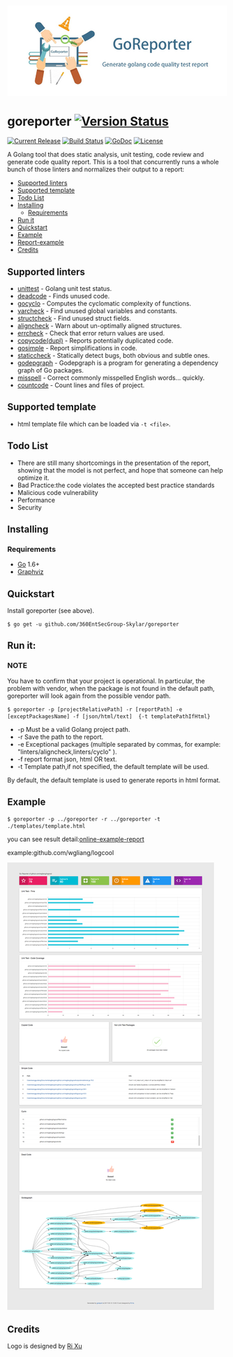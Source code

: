 ![goreporter](./logo.png)

# goreporter [![Version Status](https://img.shields.io/badge/v2.5-stable-orange.svg)](https://github.com/360EntSecGroup-Skylar/goreporter/releases/tag/version2.5.0)

[![Current Release](https://img.shields.io/github/release/360EntSecGroup-Skylar/goreporter.svg)](https://github.com/360EntSecGroup-Skylar/goreporter/releases/latest)
[![Build Status](https://travis-ci.org/360EntSecGroup-Skylar/goreporter.svg?branch=master)](https://travis-ci.org/360EntSecGroup-Skylar/goreporter)
[![GoDoc](https://godoc.org/github.com/360EntSecGroup-Skylar/goreporter?status.svg)](https://godoc.org/github.com/360EntSecGroup-Skylar/goreporter)
[![License](https://img.shields.io/badge/LICENSE-Apache2.0-ff69b4.svg)](http://www.apache.org/licenses/LICENSE-2.0.html)

A Golang tool that does static analysis, unit testing, code review and generate code quality report. This is a tool that concurrently runs a whole bunch of those linters and normalizes their output to a report:

<!-- MarkdownTOC -->

- [Supported linters](#supported-linters)
- [Supported template](#supported-template)
- [Todo List](#todo-list)
- [Installing](#installing)
	- [Requirements](#requirements)
- [Run it](#run-it)
- [Quickstart](#quickstart)
- [Example](#example)
- [Report-example](#report-example)
- [Credits](#credits)

<!-- /MarkdownTOC -->

## Supported linters

- [unittest](https://github.com/360EntSecGroup-Skylar/goreporter/tree/master/linters/unittest) - Golang unit test status.
- [deadcode](https://github.com/tsenart/deadcode) - Finds unused code.
- [gocyclo](https://github.com/alecthomas/gocyclo) - Computes the cyclomatic complexity of functions.
- [varcheck](https://github.com/opennota/check) - Find unused global variables and constants.
- [structcheck](https://github.com/opennota/check) - Find unused struct fields.
- [aligncheck](https://github.com/opennota/check) - Warn about un-optimally aligned structures.
- [errcheck](https://github.com/kisielk/errcheck) - Check that error return values are used.
- [copycode(dupl)](https://github.com/mibk/dupl) - Reports potentially duplicated code.
- [gosimple](https://github.com/dominikh/go-tools/tree/master/cmd/gosimple) - Report simplifications in code.
- [staticcheck](https://github.com/dominikh/go-tools/tree/master/cmd/staticcheck) - Statically detect bugs, both obvious and subtle ones.
- [godepgraph](https://github.com/kisielk/godepgraph) - Godepgraph is a program for generating a dependency graph of Go packages.
- [misspell](https://github.com/client9/misspell) - Correct commonly misspelled English words... quickly.
- [countcode](https://github.com/bytbox/sloc) - Count lines and files of project.


## Supported template

- html template file which can be loaded via `-t <file>`.

## Todo List

- There are still many shortcomings in the presentation of the report, showing that the model is not perfect, and hope that someone can help optimize it.
- Bad Practice:the code violates the accepted best practice standards
- Malicious code vulnerability
- Performance
- Security

## Installing

### Requirements

- [Go](https://golang.org/dl/) 1.6+
- [Graphviz](http://www.graphviz.org/Download..php)

## Quickstart

Install goreporter (see above).

```
$ go get -u github.com/360EntSecGroup-Skylar/goreporter
```

## Run it:

### NOTE

You have to confirm that your project is operational. In particular, the problem with vendor, when the package is not found in the default path, goreporter will look again from the possible vendor path.

```
$ goreporter -p [projectRelativePath] -r [reportPath] -e [exceptPackagesName] -f [json/html/text]  {-t templatePathIfHtml}
```

- -p Must be a valid Golang project path.
- -r Save the path to the report.
- -e Exceptional packages (multiple separated by commas, for example: "linters/aligncheck,linters/cyclo" ).
- -f report format json, html OR text.
- -t Template path,if not specified, the default template will be used.

By default, the default template is used to generate reports in html format.

## Example

```
$ goreporter -p ../goreporter -r ../goreporter -t ./templates/template.html
```
you can see result detail:[online-example-report](http://fiisio.me/pages/goreporter-report.html)

example:github.com/wgliang/logcool

![github.com/wgliang/logcool](./doc/github-com-wgliang-goreporter-logcool.png)

## Credits

Logo is designed by [Ri Xu](https://github.com/xuri)
